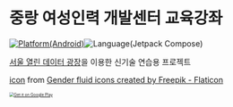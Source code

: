 # 중랑 여성인력 개발센터 교육강좌
[![Platform(Android)](https://img.shields.io/badge/platform-android-blue)](http://www.android.com)![Language(Jetpack Compose)](https://img.shields.io/badge/language-Jetpack_Compose-red)

[서울 열린 데이터 광장](http://data.seoul.go.kr)을 이용한 신기술 연습용 프로젝트

[icon](https://www.flaticon.com/free-icon/female_11107528?related_id=11107528) from [Gender fluid icons created by Freepik - Flaticon](https://www.flaticon.com/free-icons/gender-fluid) 

[<img src="https://play.google.com/intl/en_us/badges/static/images/badges/en_badge_web_generic.png" alt="Get it on Google Play" style="zoom:50%;" />](https://play.google.com/store/apps/details?id=kr.susemi99.jungnangwomen&pcampaignid=pcampaignidMKT-Other-global-all-co-prtnr-py-PartBadge-Mar2515-1)